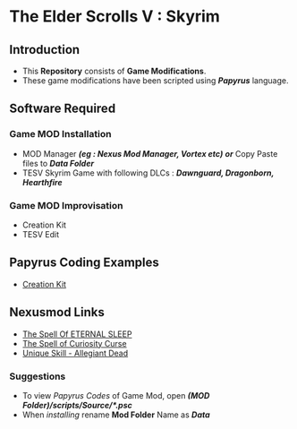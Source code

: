 # The Elder Scrolls V : Skyrim #
## Introduction ##
  * This __Repository__ consists of __Game Modifications__.
  * These game modifications have been scripted using ***Papyrus*** language.
## Software Required ##
### Game MOD Installation ###
  * MOD Manager ___(eg : Nexus Mod Manager, Vortex etc)___   ***or***   Copy Paste files to ___Data Folder___                    
  * TESV Skyrim Game with following DLCs : ___Dawnguard, Dragonborn, Hearthfire___
### Game MOD Improvisation ###
  * Creation Kit
  * TESV Edit
## Papyrus Coding Examples ##
  * [Creation Kit](https://creationkit.com/index.php?title=Landing_page)
## Nexusmod Links ##
  * [The Spell Of ETERNAL SLEEP](https://www.nexusmods.com/skyrim/mods/94715)
  * [The Spell of Curiosity Curse](https://www.nexusmods.com/skyrim/mods/94930)
  * [Unique Skill - Allegiant Dead](https://www.nexusmods.com/skyrim/mods/95035)
### Suggestions ###
  * To view _Papyrus Codes_ of Game Mod, open ___(MOD Folder)/scripts/Source/*.psc___
  * When _installing_ rename **Mod Folder** Name as ___Data___
